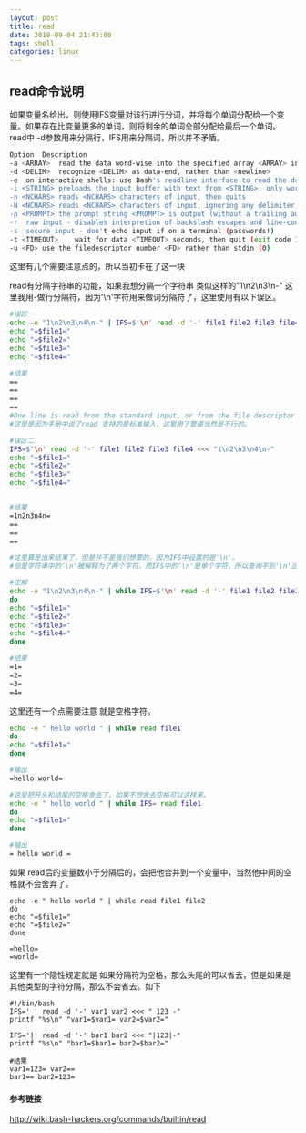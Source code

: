```yaml
---
layout: post
title: read
date: 2018-09-04 21:43:08
tags: shell
categories: linux
---
```

## read命令说明

如果变量名给出，则使用IFS变量对该行进行分词，并将每个单词分配给一个变量。如果存在比变量更多的单词，则将剩余的单词全部分配给最后一个单词。
read中 -d参数用来分隔行，IFS用来分隔词，所以并不矛盾。

<!--more-->
```bash
Option	Description
-a <ARRAY>	read the data word-wise into the specified array <ARRAY> instead of normal variables
-d <DELIM>	recognize <DELIM> as data-end, rather than <newline>
-e	on interactive shells: use Bash's readline interface to read the data
-i <STRING>	preloads the input buffer with text from <STRING>, only works when Readline (-e) is used
-n <NCHARS>	reads <NCHARS> characters of input, then quits
-N <NCHARS>	reads <NCHARS> characters of input, ignoring any delimiter, then quits
-p <PROMPT>	the prompt string <PROMPT> is output (without a trailing automatic newline) before the read is performed
-r	raw input - disables interpretion of backslash escapes and line-continuation in the read data
-s	secure input - don't echo input if on a terminal (passwords!)
-t <TIMEOUT>	wait for data <TIMEOUT> seconds, then quit (exit code 1). Fractional seconds ("5.33") are allowed since Bash 4. A value of 0 immediately returns and indicates if data is waiting in the exit code. Timeout is indicated by an exit code greater than 128. If timeout arrives before data is read completely (before end-of-line), the partial data is saved.
-u <FD>	use the filedescriptor number <FD> rather than stdin (0)
```

这里有几个需要注意点的，所以当初卡在了这一块

read有分隔字符串的功能，如果我想分隔一个字符串 类似这样的"1\n2\n3\n-" 这里我用-做行分隔符，因为'\n'字符用来做词分隔符了，这里使用有以下误区。
```bash
#误区一
echo -e "1\n2\n3\n4\n-" | IFS=$'\n' read -d '-' file1 file2 file3 file4
echo "=$file1="
echo "=$file2="
echo "=$file3="
echo "=$file4="

#结果
==
==
==
==
#One line is read from the standard input, or from the file descriptor fd supplied as an argument to the -u option
#这里是因为手册中说了read 支持的是标准输入，这里用了管道当然是不行的。
```

```bash
#误区二
IFS=$'\n' read -d '-' file1 file2 file3 file4 <<< "1\n2\n3\n4\n-"
echo "=$file1="
echo "=$file2="
echo "=$file3="
echo "=$file4="


#结果
=1n2n3n4n=
==
==
==

#这里算是出来结果了，但是并不是我们想要的，因为IFS中设置的是'\n'。
#但是字符串中的'\n'被解释为了两个字符，而IFS中的'\n'是单个字符，所以查询不到'\n'这个分隔符。
```

```bash
#正解
echo -e "1\n2\n3\n4\n-" | while IFS=$'\n' read -d '-' file1 file2 file3 file4
do
echo "=$file1="
echo "=$file2="
echo "=$file3="
echo "=$file4="
done

#结果
=1=
=2=
=3=
=4=
```
这里还有一个点需要注意 就是空格字符。

```bash
echo -e " hello world " | while read file1
do
echo "=$file1="
done

#输出
=hello world=

#这里把开头和结尾的空格舍去了。如果不想舍去空格可以这样来。
echo -e " hello world " | while IFS= read file1
do
echo "=$file1="
done

#输出
= hello world =

```
如果 read后的变量数小于分隔后的，会把他合并到一个变量中，当然他中间的空格就不会舍弃了。
```
echo -e " hello world " | while read file1 file2
do
echo "=$file1="
echo "=$file2="
done

=hello=
=world=

```


这里有一个隐性规定就是 如果分隔符为空格，那么头尾的可以省去，但是如果是其他类型的字符分隔，那么不会省去。如下
```
#!/bin/bash
IFS=' ' read -d '-' var1 var2 <<< " 123 -"
printf "%s\n" "var1=$var1= var2=$var2="

IFS='|' read -d '-' bar1 bar2 <<< "|123|-"
printf "%s\n" "bar1=$bar1= bar2=$bar2="

#结果
var1=123= var2==
bar1== bar2=123=

```

#### 参考链接
http://wiki.bash-hackers.org/commands/builtin/read


